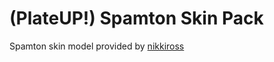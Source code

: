 # (PlateUP!) Spamton Skin Pack 

Spamton skin model provided by [nikkiross](https://sketchfab.com/nikkiross)